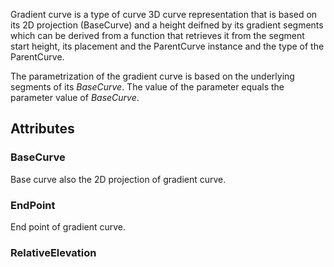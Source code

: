 Gradient curve is a type of curve 3D curve representation that is based on its 2D projection (BaseCurve) and a height deifned by its gradient segments which can be derived from a function that retrieves it from the segment start height, its placement and the ParentCurve instance and the type of the ParentCurve.

<!-- end of short definition -->


The parametrization of the gradient curve is based on the underlying segments of its _BaseCurve_. The value of the parameter equals the parameter value of _BaseCurve_.

## Attributes

### BaseCurve
Base curve also the 2D projection of gradient curve.

### EndPoint
End point of gradient curve.

### RelativeElevation

